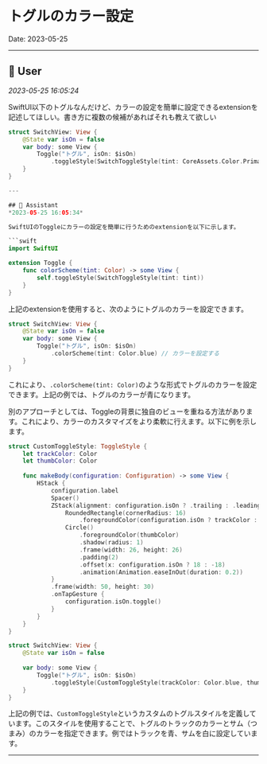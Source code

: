 # トグルのカラー設定

Date: 2023-05-25

---

## 👤 User
*2023-05-25 16:05:24*

SwiftUI以下のトグルなんだけど、カラーの設定を簡単に設定できるextensionを記述してほしい。書き方に複数の候補があればそれも教えて欲しい

```swift
struct SwitchView: View {
    @State var isOn = false
    var body: some View {
        Toggle("トグル", isOn: $isOn)
            .toggleStyle(SwitchToggleStyle(tint: CoreAssets.Color.PrimaryBackgroundNoGradation.primaryBackgroundNoGradation100.swiftUIColor))
    }
}

---

## 🤖 Assistant
*2023-05-25 16:05:34*

SwiftUIのToggleにカラーの設定を簡単に行うためのextensionを以下に示します。

```swift
import SwiftUI

extension Toggle {
    func colorScheme(tint: Color) -> some View {
        self.toggleStyle(SwitchToggleStyle(tint: tint))
    }
}
```

上記のextensionを使用すると、次のようにトグルのカラーを設定できます。

```swift
struct SwitchView: View {
    @State var isOn = false
    var body: some View {
        Toggle("トグル", isOn: $isOn)
            .colorScheme(tint: Color.blue) // カラーを設定する
    }
}
```

これにより、`.colorScheme(tint: Color)`のような形式でトグルのカラーを設定できます。上記の例では、トグルのカラーが青になります。

別のアプローチとしては、Toggleの背景に独自のビューを重ねる方法があります。これにより、カラーのカスタマイズをより柔軟に行えます。以下に例を示します。

```swift
struct CustomToggleStyle: ToggleStyle {
    let trackColor: Color
    let thumbColor: Color
    
    func makeBody(configuration: Configuration) -> some View {
        HStack {
            configuration.label
            Spacer()
            ZStack(alignment: configuration.isOn ? .trailing : .leading) {
                RoundedRectangle(cornerRadius: 16)
                    .foregroundColor(configuration.isOn ? trackColor : trackColor.opacity(0.5))
                Circle()
                    .foregroundColor(thumbColor)
                    .shadow(radius: 1)
                    .frame(width: 26, height: 26)
                    .padding(2)
                    .offset(x: configuration.isOn ? 18 : -18)
                    .animation(Animation.easeInOut(duration: 0.2))
            }
            .frame(width: 50, height: 30)
            .onTapGesture {
                configuration.isOn.toggle()
            }
        }
    }
}

struct SwitchView: View {
    @State var isOn = false
    
    var body: some View {
        Toggle("トグル", isOn: $isOn)
            .toggleStyle(CustomToggleStyle(trackColor: Color.blue, thumbColor: Color.white))
    }
}
```

上記の例では、`CustomToggleStyle`というカスタムのトグルスタイルを定義しています。このスタイルを使用することで、トグルのトラックのカラーとサム（つまみ）のカラーを指定できます。例ではトラックを青、サムを白に設定しています。

---
